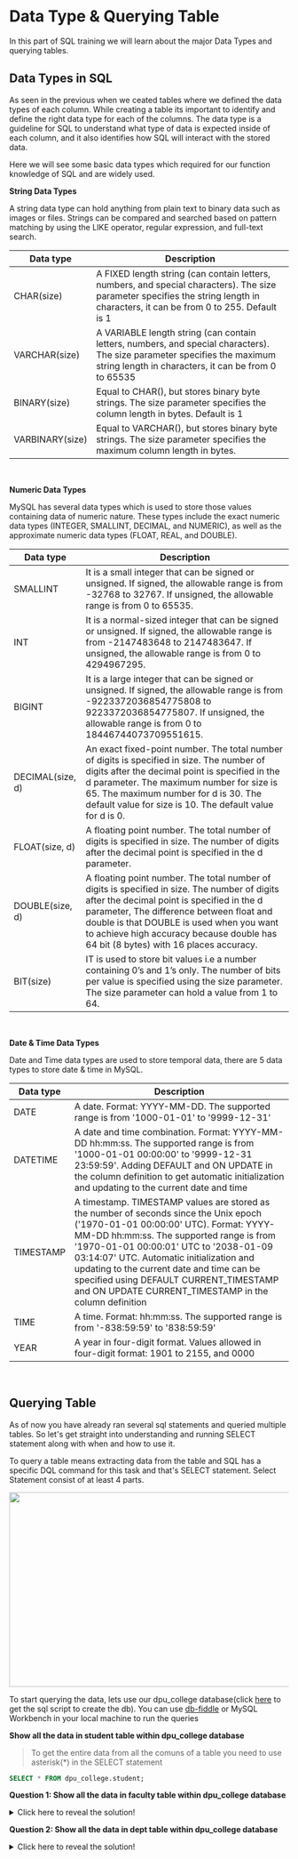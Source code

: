 # Data Type & Querying Table

In this part of SQL training we will learn about the major Data Types and querying tables.

## Data Types in SQL

As seen in the previous when we ceated tables where we defined the data types of each column. While creating a table its important to identify and define the right data type for each of the columns. The data type is a guideline for SQL to understand what type of data is expected inside of each column, and it also identifies how SQL will interact with the stored data.

Here we will see some basic data types which required for our function knowledge of SQL and are widely used.

**String Data Types**

  A string data type can hold anything from plain text to binary data such as images or files. Strings can be compared and searched based on pattern matching by using the LIKE operator, regular expression, and full-text search.

  | Data type |	Description |
  |-----------|-------------|
  |CHAR(size)	|A FIXED length string (can contain letters, numbers, and special characters). The size parameter specifies the string length in characters, it can be from 0 to 255. Default is 1|
  |VARCHAR(size) |A VARIABLE length string (can contain letters, numbers, and special characters). The size parameter specifies the maximum string length in characters, it can be from 0 to 65535|
  |BINARY(size)	|Equal to CHAR(), but stores binary byte strings. The size parameter specifies the column length in bytes. Default is 1|
  |VARBINARY(size)	|Equal to VARCHAR(), but stores binary byte strings. The size parameter specifies the maximum column length in bytes.|

<br>

**Numeric Data Types**

  MySQL has several data types which is used to store those values containing data of numeric nature. These types include the exact numeric data types (INTEGER, SMALLINT, DECIMAL, and NUMERIC), as well as the approximate numeric data types (FLOAT, REAL, and DOUBLE). 

  | Data type |	Description |
  |-----------|-------------|
  |SMALLINT |	It is a small integer that can be signed or unsigned. If signed, the allowable range is from -32768 to 32767. If unsigned, the allowable range is from 0 to 65535.|
  |INT |It is a normal-sized integer that can be signed or unsigned. If signed, the allowable range is from -2147483648 to 2147483647. If unsigned, the allowable range is from 0 to 4294967295.|
  |BIGINT |It is a large integer that can be signed or unsigned. If signed, the allowable range is from -9223372036854775808 to 9223372036854775807. If unsigned, the allowable range is from 0 to 18446744073709551615.|
  |DECIMAL(size, d) |An exact fixed-point number. The total number of digits is specified in size. The number of digits after the decimal point is specified in the d parameter. The maximum number for size is 65. The maximum number for d is 30. The default value for size is 10. The default value for d is 0.|
  |FLOAT(size, d) |A floating point number. The total number of digits is specified in size. The number of digits after the decimal point is specified in the d parameter.|
  |DOUBLE(size, d) |A floating point number. The total number of digits is specified in size. The number of digits after the decimal point is specified in the d parameter, The difference between float and double is that DOUBLE is used when you want to achieve high accuracy because double has 64 bit (8 bytes) with 16 places accuracy.|
  |BIT(size) |IT is used to store bit values i.e a number containing 0’s and 1’s only. The number of bits per value is specified using the size parameter. The size parameter can hold a value from 1 to 64.|

<br>

**Date & Time Data Types**


Date and Time data types are used to store temporal data, there are 5 data types to store date & time in MySQL.

| Data type |	Description |
|-----------|-------------|
|DATE |A date. Format: YYYY-MM-DD. The supported range is from '1000-01-01' to '9999-12-31'|
|DATETIME |A date and time combination. Format: YYYY-MM-DD hh:mm:ss. The supported range is from '1000-01-01 00:00:00' to '9999-12-31 23:59:59'. Adding DEFAULT and ON UPDATE in the column definition to get automatic initialization and updating to the current date and time|
|TIMESTAMP |A timestamp. TIMESTAMP values are stored as the number of seconds since the Unix epoch ('1970-01-01 00:00:00' UTC). Format: YYYY-MM-DD hh:mm:ss. The supported range is from '1970-01-01 00:00:01' UTC to '2038-01-09 03:14:07' UTC. Automatic initialization and updating to the current date and time can be specified using DEFAULT CURRENT_TIMESTAMP and ON UPDATE CURRENT_TIMESTAMP in the column definition|
|TIME |A time. Format: hh:mm:ss. The supported range is from '-838:59:59' to '838:59:59'|
|YEAR |A year in four-digit format. Values allowed in four-digit format: 1901 to 2155, and 0000|

<br>

## Querying Table

As of now you have already ran several sql statements and queried multiple tables. So let's get straight into understanding and running SELECT statement along with when and how to use it.

To query a table means extracting data from the table and SQL has a specific DQL command for this task and that's SELECT statement. Select Statement consist of at least 4 parts.
 
<img src="https://user-images.githubusercontent.com/67796162/158032526-4ee208a0-f962-4730-a27d-0617ad0b3e67.png" width="669" height="350" />

To start querying the data, lets use our dpu_college database(click [here](https://github.com/cbpspratap/SQLTraining/blob/main/Chapter%204/Create%20dpu_college%20db%20script.sql) to get the sql script to create the db). You can use [db-fiddle](https://www.db-fiddle.com/) or MySQL Workbench in your local machine to run the queries

**Show all the data in student table within dpu_college database**
> To get the entire data from all the comuns of a table you need to use asterisk(\*) in the SELECT statement

```sql
SELECT * FROM dpu_college.student;
```


**Question 1: Show all the data in faculty table within dpu_college database**

<details>
  <summary>Click here to reveal the solution!</summary>

```sql
SELECT * FROM dpu_college.faculty;
```
</details>

**Question 2: Show all the data in dept table within dpu_college database**

<details>
  <summary>Click here to reveal the solution!</summary>

```sql
SELECT * FROM dpu_college.dept;
```
</details>

